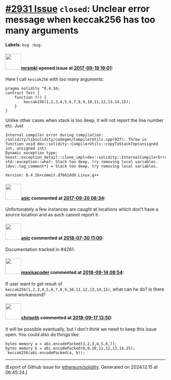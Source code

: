 # [\#2931 Issue](https://github.com/ethereum/solidity/issues/2931) `closed`: Unclear error message when keccak256 has too many arguments
**Labels**: `bug :bug:`


#### <img src="https://avatars.githubusercontent.com/u/357971?v=4" width="50">[mrsmkl](https://github.com/mrsmkl) opened issue at [2017-09-19 19:01](https://github.com/ethereum/solidity/issues/2931):

Here I call `keccak256` with too many arguments:
```
pragma solidity ^0.4.16;
contract Test {
    function f() {
        keccak256(1,2,3,4,5,6,7,8,9,10,11,12,13,14,15);
    }
}
```
Unlike other cases when stack is too deep, it will not report the line number etc. Just
```
Internal compiler error during compilation:
/solidity/libsolidity/codegen/CompilerUtils.cpp(927): Throw in function void dev::solidity::CompilerUtils::copyToStackTop(unsigned int, unsigned int)
Dynamic exception type: boost::exception_detail::clone_impl<dev::solidity::InternalCompilerError>
std::exception::what: Stack too deep, try removing local variables.
[dev::tag_comment*] = Stack too deep, try removing local variables.

Version: 0.4.16+commit.d7661dd9.Linux.g++
```


#### <img src="https://avatars.githubusercontent.com/u/20340?v=4" width="50">[axic](https://github.com/axic) commented at [2017-09-20 08:34](https://github.com/ethereum/solidity/issues/2931#issuecomment-330783911):

Unfortunately a few instances are caught at locations which don't have a source location and as such cannot report it.

#### <img src="https://avatars.githubusercontent.com/u/20340?v=4" width="50">[axic](https://github.com/axic) commented at [2018-07-30 11:00](https://github.com/ethereum/solidity/issues/2931#issuecomment-408826202):

Documentation tracked in #4261.

#### <img src="https://avatars.githubusercontent.com/u/4012505?u=488de142c01a426d9b2fe165cdd9128c5f7d6d5e&v=4" width="50">[maxisacoder](https://github.com/maxisacoder) commented at [2018-09-14 08:54](https://github.com/ethereum/solidity/issues/2931#issuecomment-421280286):

If user want to get result of `keccak256(1,2,3,4,5,6,7,8,9,10,11,12,13,14,15)`, what can he do? Is there some workaround?

#### <img src="https://avatars.githubusercontent.com/u/9073706?v=4" width="50">[chriseth](https://github.com/chriseth) commented at [2018-09-17 13:50](https://github.com/ethereum/solidity/issues/2931#issuecomment-422024109):

It will be possible eventually, but I don't think we need to keep this issue open. You could also do things like:
```
bytes memory a = abi.encodePacked(1,2,3,4,5,6,7);
bytes memory b = abi.encodePacked(8,9,10,11,12,13,14,15);
`keccak256(abi.encodePacked(a, b));
```


-------------------------------------------------------------------------------



[Export of Github issue for [ethereum/solidity](https://github.com/ethereum/solidity). Generated on 2024.12.15 at 06:45:24.]
